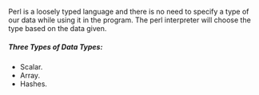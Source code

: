 
Perl is a loosely typed language and there is no need to specify a type of our data while using it in the program. The perl interpreter will choose the type based on the data given.


##### Three Types of Data Types:
- Scalar.
- Array.
- Hashes.


